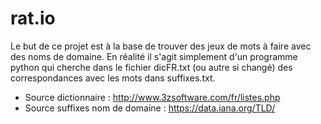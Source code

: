 # rat.io

Le but de ce projet est à la base de trouver des jeux de mots à faire avec des noms de domaine. En réalité il s'agit simplement d'un programme python qui cherche dans le fichier dicFR.txt (ou autre si changé) des correspondances avec les mots dans suffixes.txt.

- Source dictionnaire : http://www.3zsoftware.com/fr/listes.php
- Source suffixes nom de domaine : https://data.iana.org/TLD/
